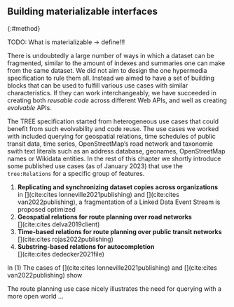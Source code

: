 ## Building materializable interfaces
{:#method}

TODO: What is materializable → define!!!

There is undoubtedly a large number of ways in which a dataset can be fragmented, similar to the amount of indexes and summaries one can make from the same dataset.
We did not aim to design the one hypermedia specification to rule them all.
Instead we aimed to have a set of building blocks that can be used to fulfill various use cases with similar characteristics.
If they can work interchangeably, we have succeeded in creating both _reusable code_ across different Web APIs, and well as creating _evolvable_ APIs.

The TREE specification started from heterogeneous use cases that could benefit from such evolvability and code reuse.
The use cases we worked with included querying for geospatial relations, time schedules of public transit data, time series, OpenStreetMap’s road network and taxonomie swith text literals such as an address database, geonames, OpenStreetMap names or Wikidata entities.
In the rest of this chapter we shortly introduce some published use cases (as of January 2023) that use the `tree:Relations` for a specific group of features.

 1. __Replicating and synchronizing dataset copies across organizations__<br/>
in [](cite:cites lonneville2021publishing) and [](cite:cites van2022publishing), a fragmentation of a Linked Data Event Stream is proposed optimized 
 2. __Geospatial relations for route planning over road networks__<br/>
[](cite:cites delva2019client)
 3. __Time-based relations for route planning over public transit networks__<br/>
[](cite:cites rojas2022publishing)
4. __Substring-based relations for autocompletion__<br/>
[](cite:cites dedecker2021file)



In (1) The cases of [](cite:cites lonneville2021publishing) and [](cite:cites van2022publishing) show 

The route planning use case nicely illustrates the need for querying with a more open world ...
